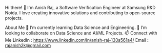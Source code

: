 Hi there! 👋
I'm Anish Raj, a Software Verification Engineer at Samsung R&D Noida. I love creating innovative solutions and contributing to open-source projects.

About Me
🌱 I’m currently learning Data Science and Engineering.
👯 I’m looking to collaborate on Data Science and AI/ML Projects.
📫 Connect with Me 
LinkedIn : https://www.linkedin.com/in/anish-raj-130a561a4/
Email : rajanish2k@gmail.com
